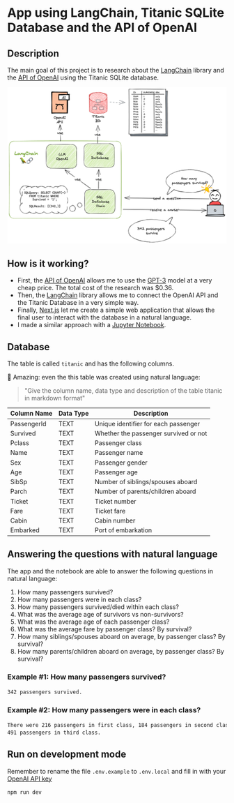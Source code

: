 # App using LangChain, Titanic SQLite Database and the API of OpenAI

## Description

The main goal of this project is to research about the [LangChain](https://python.langchain.com/) library and the [API of OpenAI](https://openai.com/blog/openai-api) using the Titanic SQLite database.

![How Is It Work?](how-is-it-work.png)

## How is it working?

- First, the [API of OpenAI](https://openai.com/blog/openai-api) allows me to use the [GPT-3](https://openai.com/blog/gpt-3-apps/) model at a very cheap price.
  The total cost of the research was $0.36.
- Then, the [LangChain](https://python.langchain.com/) library allows me to connect the OpenAI API and the Titanic Database in a very simple way.
- Finally, [Next.js](https://nextjs.org/) let me create a simple web application that allows the final user to interact with the database in a natural language.
- I made a similar approach with a [Jupyter Notebook](https://github.com/brunogarcia/langchain-titanic-sqlite).

## Database

The table is called `titanic` and has the following columns.

🥳 Amazing: even the this table was created using natural language:

> "Give the column name, data type and description of the table titanic in markdown format"

| Column Name | Data Type | Description                           |
| ----------- | --------- | ------------------------------------- |
| PassengerId | TEXT      | Unique identifier for each passenger  |
| Survived    | TEXT      | Whether the passenger survived or not |
| Pclass      | TEXT      | Passenger class                       |
| Name        | TEXT      | Passenger name                        |
| Sex         | TEXT      | Passenger gender                      |
| Age         | TEXT      | Passenger age                         |
| SibSp       | TEXT      | Number of siblings/spouses aboard     |
| Parch       | TEXT      | Number of parents/children aboard     |
| Ticket      | TEXT      | Ticket number                         |
| Fare        | TEXT      | Ticket fare                           |
| Cabin       | TEXT      | Cabin number                          |
| Embarked    | TEXT      | Port of embarkation                   |

## Answering the questions with natural language

The app and the notebook are able to answer the following questions in natural language:

1. How many passengers survived?
2. How many passengers were in each class?
3. How many passengers survived/died within each class?
4. What was the average age of survivors vs non-survivors?
5. What was the average age of each passenger class?
6. What was the average fare by passenger class? By survival?
7. How many siblings/spouses aboard on average, by passenger class? By survival?
8. How many parents/children aboard on average, by passenger class? By survival?

### Example #1: How many passengers survived?

```html
342 passengers survived.
```

### Example #2: How many passengers were in each class?

```html
There were 216 passengers in first class, 184 passengers in second class, and
491 passengers in third class.
```

## Run on development mode

Remember to rename the file `.env.example` to `.env.local` and fill in with your [OpenAI API key](https://platform.openai.com/account/api-keys)

```shell
npm run dev
```
